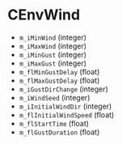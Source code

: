 # CEnvWind

* `m_iMinWind` (integer)
* `m_iMaxWind` (integer)
* `m_iMinGust` (integer)
* `m_iMaxGust` (integer)
* `m_flMinGustDelay` (float)
* `m_flMaxGustDelay` (float)
* `m_iGustDirChange` (integer)
* `m_iWindSeed` (integer)
* `m_iInitialWindDir` (integer)
* `m_flInitialWindSpeed` (float)
* `m_flStartTime` (float)
* `m_flGustDuration` (float)
